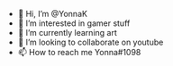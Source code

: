 - 👋 Hi, I’m @YonnaK
- 👀 I’m interested in gamer stuff
- 🌱 I’m currently learning art
- 💞️ I’m looking to collaborate on youtube
- 📫 How to reach me Yonna#1098
